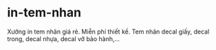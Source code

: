 # in-tem-nhan
Xưởng in tem nhãn giá rẻ. Miễn phí thiết kế. Tem nhãn decal giấy, decal trong, decal nhựa, decal vỡ bảo hành,...
